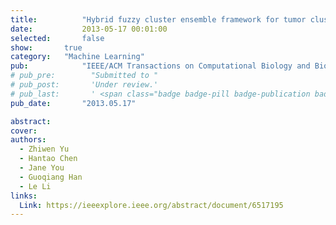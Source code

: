 ```yaml
---
title:          "Hybrid fuzzy cluster ensemble framework for tumor clustering from biomolecular data"
date:           2013-05-17 00:01:00
selected:       false
show:		true
category:	"Machine Learning"
pub:            "IEEE/ACM Transactions on Computational Biology and Bioinformatics"
# pub_pre:        "Submitted to "
# pub_post:       'Under review.'
# pub_last:       ' <span class="badge badge-pill badge-publication badge-success">Spotlight</span>'
pub_date:       "2013.05.17"

abstract:
cover:
authors:
  - Zhiwen Yu
  - Hantao Chen
  - Jane You
  - Guoqiang Han
  - Le Li
links:
  Link: https://ieeexplore.ieee.org/abstract/document/6517195
---
```

